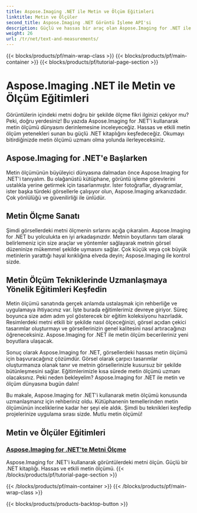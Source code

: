 ```yaml
---
title: Aspose.Imaging .NET ile Metin ve Ölçüm Eğitimleri
linktitle: Metin ve Ölçüler
second_title: Aspose.Imaging .NET Görüntü İşleme API'si
description: Güçlü ve hassas bir araç olan Aspose.Imaging for .NET ile görüntülerdeki metni nasıl ölçeceğinizi öğrenin. Metin ölçüm tekniklerinde uzmanlaşmak için eğitimleri keşfedin.
weight: 26
url: /tr/net/text-and-measurements/
---
```


{{< blocks/products/pf/main-wrap-class >}}
{{< blocks/products/pf/main-container >}}
{{< blocks/products/pf/tutorial-page-section >}}

# Aspose.Imaging .NET ile Metin ve Ölçüm Eğitimleri


Görüntülerin içindeki metni doğru bir şekilde ölçme fikri ilginizi çekiyor mu? Peki, doğru yerdesiniz! Bu yazıda Aspose.Imaging for .NET'i kullanarak metin ölçümü dünyasını derinlemesine inceleyeceğiz. Hassas ve etkili metin ölçüm yetenekleri sunan bu güçlü .NET kitaplığını keşfedeceğiz. Okumayı bitirdiğinizde metin ölçümü uzmanı olma yolunda ilerleyeceksiniz.

## Aspose.Imaging for .NET'e Başlarken

Metin ölçümünün büyüleyici dünyasına dalmadan önce Aspose.Imaging for .NET'i tanıyalım. Bu olağanüstü kütüphane, görüntü işleme görevlerini ustalıkla yerine getirmek için tasarlanmıştır. İster fotoğraflar, diyagramlar, ister başka türdeki görsellerle çalışıyor olun, Aspose.Imaging arkanızdadır. Çok yönlülüğü ve güvenilirliği ile ünlüdür.

## Metin Ölçme Sanatı

Şimdi görsellerdeki metni ölçmenin sırlarını açığa çıkaralım. Aspose.Imaging for .NET bu yolculukta en iyi arkadaşınızdır. Metnin boyutlarını tam olarak belirlemeniz için size araçlar ve yöntemler sağlayarak metnin görsel düzeninize mükemmel şekilde uymasını sağlar. Çok küçük veya çok büyük metinlerin yarattığı hayal kırıklığına elveda deyin; Aspose.Imaging ile kontrol sizde.

## Metin Ölçüm Tekniklerinde Uzmanlaşmaya Yönelik Eğitimleri Keşfedin

Metin ölçümü sanatında gerçek anlamda ustalaşmak için rehberliğe ve uygulamaya ihtiyacınız var. İşte burada eğitimlerimiz devreye giriyor. Süreç boyunca size adım adım yol gösterecek bir eğitim koleksiyonu hazırladık. Resimlerdeki metni etkili bir şekilde nasıl ölçeceğinizi, görsel açıdan çekici tasarımlar oluşturmayı ve görsellerinizin genel kalitesini nasıl artıracağınızı öğreneceksiniz. Aspose.Imaging for .NET ile metin ölçüm becerileriniz yeni boyutlara ulaşacak.

Sonuç olarak Aspose.Imaging for .NET, görsellerdeki hassas metin ölçümü için başvuracağınız çözümdür. Görsel olarak çarpıcı tasarımlar oluşturmanıza olanak tanır ve metnin görsellerinizle kusursuz bir şekilde bütünleşmesini sağlar. Eğitimlerimizle kısa sürede metin ölçümü uzmanı olacaksınız. Peki neden bekleyelim? Aspose.Imaging for .NET ile metin ve ölçüm dünyasına bugün dalın!

Bu makale, Aspose.Imaging for .NET'i kullanarak metin ölçümü konusunda uzmanlaşmanız için rehberiniz oldu. Kütüphanenin temellerinden metin ölçümünün inceliklerine kadar her şeyi ele aldık. Şimdi bu teknikleri keşfedip projelerinize uygulama sırası sizde. Mutlu metin ölçümü!
## Metin ve Ölçüler Eğitimleri
### [Aspose.Imaging for .NET'te Metni Ölçme](./measure-text/)
Aspose.Imaging for .NET'i kullanarak görüntülerdeki metni ölçün. Güçlü bir .NET kitaplığı. Hassas ve etkili metin ölçümü.
{{< /blocks/products/pf/tutorial-page-section >}}

{{< /blocks/products/pf/main-container >}}
{{< /blocks/products/pf/main-wrap-class >}}

{{< blocks/products/products-backtop-button >}}
